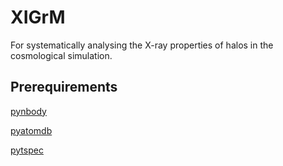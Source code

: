 # XIGrM
For systematically analysing the X-ray properties of halos in the cosmological simulation.

## Prerequirements
[pynbody](http://pynbody.github.io/pynbody/)

[pyatomdb](https://atomdb.readthedocs.io/en/master/)

[pytspec](https://github.com/rennehan/pytspec)